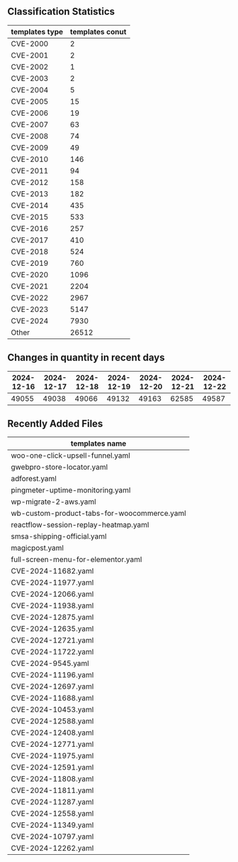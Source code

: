 ## Classification Statistics
| templates type | templates conut | 
| --- | --- |
| CVE-2000 | 2 |
| CVE-2001 | 2 |
| CVE-2002 | 1 |
| CVE-2003 | 2 |
| CVE-2004 | 5 |
| CVE-2005 | 15 |
| CVE-2006 | 19 |
| CVE-2007 | 63 |
| CVE-2008 | 74 |
| CVE-2009 | 49 |
| CVE-2010 | 146 |
| CVE-2011 | 94 |
| CVE-2012 | 158 |
| CVE-2013 | 182 |
| CVE-2014 | 435 |
| CVE-2015 | 533 |
| CVE-2016 | 257 |
| CVE-2017 | 410 |
| CVE-2018 | 524 |
| CVE-2019 | 760 |
| CVE-2020 | 1096 |
| CVE-2021 | 2204 |
| CVE-2022 | 2967 |
| CVE-2023 | 5147 |
| CVE-2024 | 7930 |
| Other | 26512 |
## Changes in quantity in recent days
|2024-12-16 | 2024-12-17 | 2024-12-18 | 2024-12-19 | 2024-12-20 | 2024-12-21 | 2024-12-22|
|--- | ------ | ------ | ------ | ------ | ------ | ---|
|49055 | 49038 | 49066 | 49132 | 49163 | 62585 | 49587|
## Recently Added Files
| templates name | 
| --- |
| woo-one-click-upsell-funnel.yaml |
| gwebpro-store-locator.yaml |
| adforest.yaml |
| pingmeter-uptime-monitoring.yaml |
| wp-migrate-2-aws.yaml |
| wb-custom-product-tabs-for-woocommerce.yaml |
| reactflow-session-replay-heatmap.yaml |
| smsa-shipping-official.yaml |
| magicpost.yaml |
| full-screen-menu-for-elementor.yaml |
| CVE-2024-11682.yaml |
| CVE-2024-11977.yaml |
| CVE-2024-12066.yaml |
| CVE-2024-11938.yaml |
| CVE-2024-12875.yaml |
| CVE-2024-12635.yaml |
| CVE-2024-12721.yaml |
| CVE-2024-11722.yaml |
| CVE-2024-9545.yaml |
| CVE-2024-11196.yaml |
| CVE-2024-12697.yaml |
| CVE-2024-11688.yaml |
| CVE-2024-10453.yaml |
| CVE-2024-12588.yaml |
| CVE-2024-12408.yaml |
| CVE-2024-12771.yaml |
| CVE-2024-11975.yaml |
| CVE-2024-12591.yaml |
| CVE-2024-11808.yaml |
| CVE-2024-11811.yaml |
| CVE-2024-11287.yaml |
| CVE-2024-12558.yaml |
| CVE-2024-11349.yaml |
| CVE-2024-10797.yaml |
| CVE-2024-12262.yaml |

